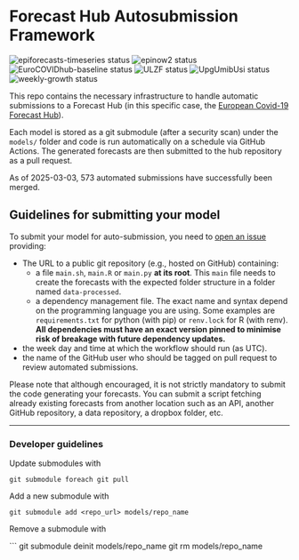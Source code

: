 
<!-- README.md is generated from README.Rmd. Please edit that file -->

# Forecast Hub Autosubmission Framework

<!-- badges: start -->

![epiforecasts-timeseries
status](https://github.com/european-modelling-hubs/covid19-forecast-hub-europe-submissions/workflows/epiforecasts-timeseries/badge.svg)
![epinow2
status](https://github.com/european-modelling-hubs/covid19-forecast-hub-europe-submissions/workflows/epinow2/badge.svg)
![EuroCOVIDhub-baseline
status](https://github.com/european-modelling-hubs/covid19-forecast-hub-europe-submissions/workflows/EuroCOVIDhub-baseline/badge.svg)
![ULZF
status](https://github.com/european-modelling-hubs/covid19-forecast-hub-europe-submissions/workflows/ULZF/badge.svg)
![UpgUmibUsi
status](https://github.com/european-modelling-hubs/covid19-forecast-hub-europe-submissions/workflows/UpgUmibUsi/badge.svg)
![weekly-growth
status](https://github.com/european-modelling-hubs/covid19-forecast-hub-europe-submissions/workflows/weekly-growth/badge.svg)

<!-- badges: end -->

This repo contains the necessary infrastructure to handle automatic
submissions to a Forecast Hub (in this specific case, the [European
Covid-19 Forecast
Hub](https://github.com/epiforecasts/covid19-forecast-hub-europe)).

Each model is stored as a git submodule (after a security scan) under
the `models/` folder and code is run automatically on a schedule via
GitHub Actions. The generated forecasts are then submitted to the hub
repository as a pull request.

As of 2025-03-03, 573 automated submissions have successfully been
merged.

## Guidelines for submitting your model

To submit your model for auto-submission, you need to [open an
issue](https://github.com/epiforecasts/covid19-forecast-hub-europe-submissions/issues/new?template=new-model.md)
providing:

- The URL to a public git repository (e.g., hosted on GitHub)
  containing:
  - a file `main.sh`, `main.R` or `main.py` **at its root**. This `main`
    file needs to create the forecasts with the expected folder
    structure in a folder named `data-processed`.
  - a dependency management file. The exact name and syntax depend on
    the programming language you are using. Some examples are
    `requirements.txt` for python (with pip) or `renv.lock` for R (with
    renv). **All dependencies must have an exact version pinned to
    minimise risk of breakage with future dependency updates.**
- the week day and time at which the workflow should run (as UTC).
- the name of the GitHub user who should be tagged on pull request to
  review automated submissions.

Please note that although encouraged, it is not strictly mandatory to
submit the code generating your forecasts. You can submit a script
fetching already existing forecasts from another location such as an
API, another GitHub repository, a data repository, a dropbox folder,
etc.

------------------------------------------------------------------------

### Developer guidelines

Update submodules with

    git submodule foreach git pull

Add a new submodule with

    git submodule add <repo_url> models/repo_name

Remove a submodule with

\`\`\` git submodule deinit models/repo_name git rm models/repo_name
